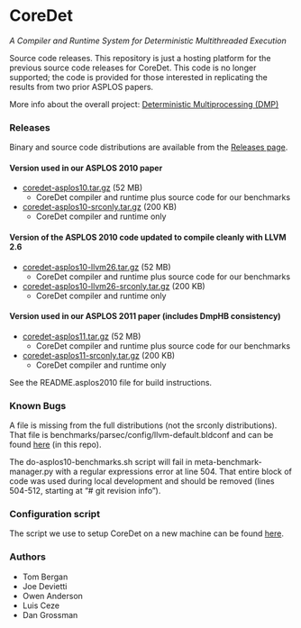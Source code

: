 # CoreDet
*A Compiler and Runtime System for Deterministic Multithreaded Execution*

Source code releases. This repository is just a hosting platform for the previous source code releases for CoreDet. This code is no longer supported; the code is provided for those interested in replicating the results from two prior ASPLOS papers.

More info about the overall project: [Deterministic Multiprocessing (DMP)](http://sampa.cs.washington.edu/research/dmp.html)

### Releases

Binary and source code distributions are available from the [Releases page](https://github.com/uwsampa/coredet/releases).

#### Version used in our ASPLOS 2010 paper

- [coredet-asplos10.tar.gz](https://github.com/uwsampa/coredet/releases/download/asplos10/coredet-asplos10.tar.gz) (52 MB)
  - CoreDet compiler and runtime plus source code for our benchmarks
- [coredet-asplos10-srconly.tar.gz](https://github.com/uwsampa/coredet/releases/download/asplos10/coredet-asplos10-srconly.tar.gz) (200 KB)
  - CoreDet compiler and runtime only

#### Version of the ASPLOS 2010 code updated to compile cleanly with LLVM 2.6

- [coredet-asplos10-llvm26.tar.gz](https://github.com/uwsampa/coredet/releases/download/asplos10-llvm26/coredet-llvm26.tar.gz) (52 MB)
  - CoreDet compiler and runtime plus source code for our benchmarks
- [coredet-asplos10-llvm26-srconly.tar.gz](https://github.com/uwsampa/coredet/releases/download/asplos10-llvm26/coredet-llvm26-srconly.tar.gz) (200 KB)
  - CoreDet compiler and runtime only

#### Version used in our ASPLOS 2011 paper (includes DmpHB consistency)

- [coredet-asplos11.tar.gz](https://github.com/uwsampa/coredet/releases/download/asplos11/coredet-asplos11.tar.gz) (52 MB)
  - CoreDet compiler and runtime plus source code for our benchmarks
- [coredet-asplos11-srconly.tar.gz](https://github.com/uwsampa/coredet/releases/download/asplos11/coredet-asplos11-srconly.tar.gz) (200 KB)
  - CoreDet compiler and runtime only

See the README.asplos2010 file for build instructions.

### Known Bugs

A file is missing from the full distributions (not the srconly distributions). That file is benchmarks/parsec/config/llvm-default.bldconf and can be found [here](llvm-default.bldconf) (in this repo).

The do-asplos10-benchmarks.sh script will fail in meta-benchmark-manager.py with a regular expressions error at line 504. That entire block of code was used during local development and should be removed (lines 504-512, starting at “# git revision info”).

### Configuration script

The script we use to setup CoreDet on a new machine can be found [here](setuphost.sh).

### Authors
- Tom Bergan
- Joe Devietti
- Owen Anderson
- Luis Ceze
- Dan Grossman

